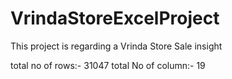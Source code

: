 # VrindaStoreExcelProject

This project is regarding a Vrinda Store Sale insight

total no of rows:- 31047 total No of column:- 19
